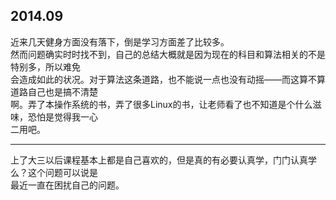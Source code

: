 2014.09
-------

近来几天健身方面没有落下，倒是学习方面差了比较多。  
然而问题确实时时找不到，自己的总结大概就是因为现在的科目和算法相关的不是特别多，所以难免  
会造成如此的状况。对于算法这条道路，也不能说一点也没有动摇——而这算不算道路自己也是搞不清楚  
啊。弄了本操作系统的书，弄了很多Linux的书，让老师看了也不知道是个什么滋味，恐怕是觉得我一心  
二用吧。

---

上了大三以后课程基本上都是自己喜欢的，但是真的有必要认真学，门门认真学么？这个问题可以说是  
最近一直在困扰自己的问题。


